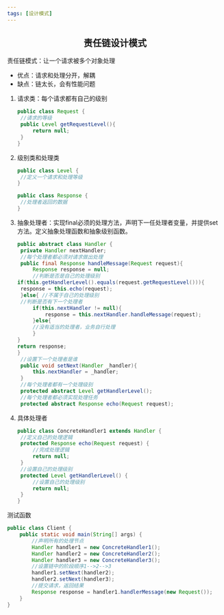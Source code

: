 ```yaml
---
tags: [设计模式]
---
```

## <center>责任链设计模式</center>

责任链模式：让一个请求被多个对象处理

* 优点：请求和处理分开，解耦
* 缺点：链太长，会有性能问题


1. 请求类：每个请求都有自己的级别

   ```java
   public class Request {
   	//请求的等级
   	public Level getRequestLevel(){
   		return null;
   	}
   }
   ```

2. 级别类和处理类

   ```java
   public class Level {
   	//定义一个请求和处理等级
   }
   
   public class Response {
   	//处理者返回的数据
   }
   ```

3. 抽象处理者：实现final必须的处理方法，声明下一任处理者变量，并提供set方法。定义抽象处理函数和抽象级别函数。

   ```java
   public abstract class Handler {
   	private Handler nextHandler;
   	//每个处理者都必须对请求做出处理
   	public final Response handleMessage(Request request){
   		Response response = null;
   		//判断是否是自己的处理级别
   if(this.getHandlerLevel().equals(request.getRequestLevel())){
   	response = this.echo(request);
   	}else{ //不属于自己的处理级别
   	//判断是否有下一个处理者
   		if(this.nextHandler != null){
   			response = this.nextHandler.handleMessage(request);
   		}else{
   		//没有适当的处理者，业务自行处理
   		}
   }
   return response;
   }
   	//设置下一个处理者是谁
   	public void setNext(Handler _handler){
   		this.nextHandler = _handler;
   	}
   	//每个处理者都有一个处理级别
   	protected abstract Level getHandlerLevel();
   	//每个处理者都必须实现处理任务
   	protected abstract Response echo(Request request);
   ```

4. 具体处理者

   ```java
   public class ConcreteHandler1 extends Handler {
   	//定义自己的处理逻辑
   	protected Response echo(Request request) {
   		//完成处理逻辑
   		return null;
   	}
   	//设置自己的处理级别
   	protected Level getHandlerLevel() {
   		//设置自己的处理级别
   		return null;
   	}
   }
   ```

   

测试函数

```java
public class Client {
	public static void main(String[] args) {
		//声明所有的处理节点
		Handler handler1 = new ConcreteHandler1();
		Handler handler2 = new ConcreteHandler2();
		Handler handler3 = new ConcreteHandler3();
		//设置链中的阶段顺序1-->2-->3
		handler1.setNext(handler2);
		handler2.setNext(handler3);
		//提交请求，返回结果
		Response response = handler1.handlerMessage(new Request());
	}
}
```

